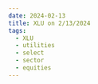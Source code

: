 ```yaml
---
date: 2024-02-13
title: XLU on 2/13/2024
tags: 
  - XLU
  - utilities
  - select
  - sector
  - equities
---
```

<div class="post">
<snapshot-grid 
    :reports="['2024/02/12/CTA/XLU', '2024/02/13/CTA/XLU', '2024/02/13/MTP/XLU']"
    chart="2024/02/13/Chart/XLU"
/>
<p>

</p>
<p>

</p>
</div>